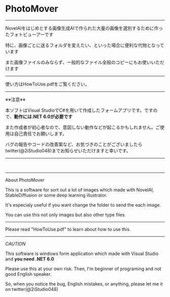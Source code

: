 # PhotoMover

---

NovelAIをはじめとする画像生成AIで作られた大量の画像を選別するために作ったフォトビューアーです

特に、画像ごとに送るフォルダを変えたい、といった場合に便利な代物となっています


また画像ファイルのみならず、一般的なファイル全般のコピーにもお使いいただけます
 
---

使い方はHowToUse.pdfをご覧ください。  

---

※※注意※※

本ソフトはVisual StudioでC#を用いて作成したフォームアプリです。ですので、**動作には.NET 6.0が必要です**

また作成者が初心者なので、意図しない動作などが起こるかもしれません。ご使用は自己責任でお願いします。

バグの報告やコードの改善案など、お気づきのことがございましたらtwitter(@2iStudio048)までお知らせいただけますと幸いです。

---

<br>

---
About PhotoMover

This is a software for sort out a lot of images which made with NovelAI, StableDiffusion or some deep learning illustrator.

It's especialy useful if you want change the folder to send the each image.

You can use this not only images but also other type files.

---

Please read "HowToUse.pdf" to learn about how to use this.

---

*CAUTION*

This software is windows form application which made with Visual Studio and **you need .NET 6.0**

Please use this at your own risk. Then, I'm beginner of programing and not good English speaker.

So, when you notice the bug, English mistakes, or anything, please let me it on twitter(@2iStudio048)
